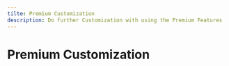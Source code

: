 ```yaml
---
tilte: Premium Customization
description: Do further Customization with using the Premium Features
---
```

# Premium Customization
